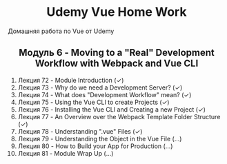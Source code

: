 <h1 align="center">Udemy Vue Home Work</h1>

Домашняя работа по Vue от Udemy

<h2 align="center">Модуль 6 - Moving to a "Real" Development Workflow with Webpack and Vue CLI</h2>

1. Лекция 72 - Module Introduction (✓)
2. Лекция 73 - Why do we need a Development Server? (✓)
3. Лекция 74 - What does "Development Workflow" mean? (✓)
4. Лекция 75 - Using the Vue CLI to create Projects (✓)
5. Лекция 76 - Installing the Vue CLI and Creating a new Project (✓)
6. Лекция 77 - An Overview over the Webpack Template Folder Structure (✓)
7. Лекция 78 - Understanding ".vue" Files (✓)
8. Лекция 79 - Understanding the Object in the Vue File (...)
9. Лекция 80 - How to Build your App for Production (...)
10. Лекция 81 - Module Wrap Up (...)
